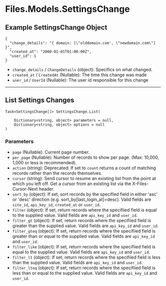 # Files.Models.SettingsChange

## Example SettingsChange Object

```
{
  "change_details": "{ domain: [\"olddomain.com', \"newdomain.com\"] }",
  "created_at": "2000-01-01T01:00:00Z",
  "user_id": 1
}
```

* `change_details` / `ChangeDetails`  (object): Specifics on what changed.
* `created_at` / `CreatedAt`  (Nullable<DateTime>): The time this change was made
* `user_id` / `UserId`  (Nullable<Int64>): The user id responsible for this change


---

## List Settings Changes

```
Task<SettingsChange[]> SettingsChange.List(
    
    Dictionary<string, object> parameters = null,
    Dictionary<string, object> options = null
)
```

### Parameters

* `page` (Nullable<Int64>): Current page number.
* `per_page` (Nullable<Int64>): Number of records to show per page.  (Max: 10,000, 1,000 or less is recommended).
* `action` (string): Deprecated: If set to `count` returns a count of matching records rather than the records themselves.
* `cursor` (string): Send cursor to resume an existing list from the point at which you left off.  Get a cursor from an existing list via the X-Files-Cursor-Next header.
* `sort_by` (object): If set, sort records by the specified field in either 'asc' or 'desc' direction (e.g. sort_by[last_login_at]=desc). Valid fields are `site_id`, `api_key_id`, `created_at` or `user_id`.
* `filter` (object): If set, return records where the specifiied field is equal to the supplied value. Valid fields are `api_key_id` and `user_id`.
* `filter_gt` (object): If set, return records where the specifiied field is greater than the supplied value. Valid fields are `api_key_id` and `user_id`.
* `filter_gteq` (object): If set, return records where the specifiied field is greater than or equal to the supplied value. Valid fields are `api_key_id` and `user_id`.
* `filter_like` (object): If set, return records where the specifiied field is equal to the supplied value. Valid fields are `api_key_id` and `user_id`.
* `filter_lt` (object): If set, return records where the specifiied field is less than the supplied value. Valid fields are `api_key_id` and `user_id`.
* `filter_lteq` (object): If set, return records where the specifiied field is less than or equal to the supplied value. Valid fields are `api_key_id` and `user_id`.
